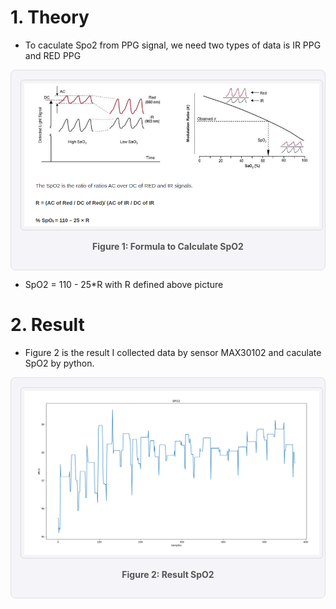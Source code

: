 # 1. Theory
- To caculate Spo2 from PPG signal, we need two types of data is IR PPG and RED PPG

<!-- <div style="text-align:center; background-color:#f4f4f9; padding:15px; border:1px solid #e0e0e0; border-radius:8px;">
    <img src="pictures/How_to_caculate_Spo2.png" style="width:1000px; height:auto; border:1px solid #ddd; padding:5px; border-radius:5px;">
    <p style="font-size:14px; color:#555; font-weight:bold; text-align:center;">
        <b>Figure 1: Formula to Calculate SpO2</b>
    </p>
</div> -->

<div style="text-align:center; background-color:#f4f4f9; padding:15px; border:1px solid #e0e0e0; border-radius:8px;">
    <img src="pictures/How_to_caculate_Spo2.png" style="width:1000px; height:auto; border:1px solid #ddd; padding:5px; border-radius:5px;">
    <p style="font-size:14px; color:#555; font-weight:bold; text-align:center;">
        <b>Figure 1: Formula to Calculate SpO2</b>
    </p>
</div>

- SpO2 = 110 - 25*R with R defined above picture

# 2. Result
- Figure 2 is the result I collected data by sensor MAX30102 and caculate SpO2 by python.

<div style="text-align:center; background-color:#f4f4f9; padding:15px; border:1px solid #e0e0e0; border-radius:8px;">
    <img src="pictures/spo2.png" style="width:1000px; height:auto; border:1px solid #ddd; padding:5px; border-radius:5px;">
    <!-- <p style="font-size:14px; color:#555;">Figure 2: Result SpO2</p> -->
    <p style="font-size:14px; color:#555; font-weight:bold; text-align:center;">
        <b>Figure 2: Result SpO2</b>
    </p>
</div>


